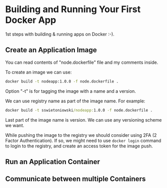 # Building and Running Your First Docker App

1st steps with building & running apps on Docker :-).

## Create an Application Image

You can read contents of "node.dockerfile" file and my comments inside.

To create an image we can use:

```cmd
docker build -t nodeapp:1.0.0 -f node.dockerfile .
```

Option "-t" is for tagging the image with a name and a version.

We can use registry name as part of the image name. For example:

```cmd
docker build -t sswietoniowski/nodeapp:1.0.0 -f node.dockerfile .
```

Last part of the image name is version. We can use any versioning scheme we want.

While pushing the image to the registry we should consider using 2FA (2 Factor Authentication).
If so, we might need to use `docker login` command to login to the registry, and create an
access token for the image push.

## Run an Application Container

## Communicate between multiple Containers
